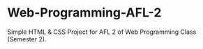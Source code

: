 # Web-Programming-AFL-2
Simple HTML &amp; CSS Project for AFL 2 of Web Programming Class (Semester 2).
